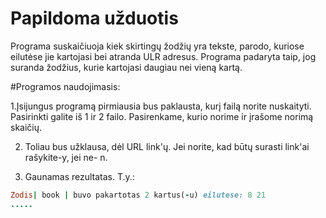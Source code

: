 # Papildoma užduotis
Programa suskaičiuoja kiek skirtingų žodžių yra tekste, parodo, kuriose eilutėse jie kartojasi bei atranda ULR adresus. Programa padaryta taip, jog suranda žodžius, kurie kartojasi daugiau nei vieną kartą. 

#Programos naudojimasis:

1.Įsijungus programą pirmiausia bus paklausta, kurį failą norite nuskaityti. Pasirinkti galite iš 1 ir 2 failo. Pasirenkame, kurio norime ir įrašome norimą skaičių.

2. Toliau bus užklausa, dėl URL link'ų. Jei norite, kad būtų surasti link'ai rašykite-y, jei ne- n.

3. Gaunamas rezultatas. T.y.:
```ruby
Zodis| book | buvo pakartotas 2 kartus(-u) eilutese: 8 21
.....
